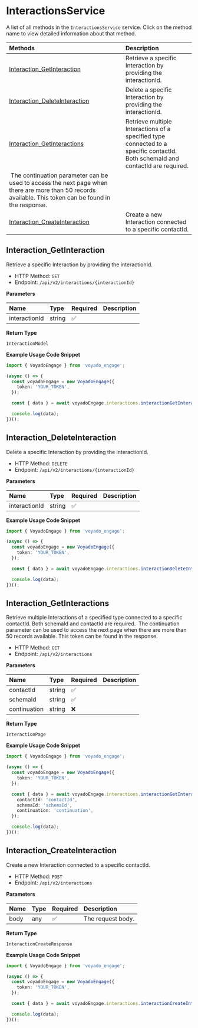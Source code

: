 # InteractionsService

A list of all methods in the `InteractionsService` service. Click on the method name to view detailed information about that method.

| Methods                                                                                                                                                      | Description                                                                                                                     |
| :----------------------------------------------------------------------------------------------------------------------------------------------------------- | :------------------------------------------------------------------------------------------------------------------------------ |
| [Interaction_GetInteraction](#interaction_getinteraction)                                                                                                    | Retrieve a specific Interaction by providing the interactionId.                                                                 |
| [Interaction_DeleteInteraction](#interaction_deleteinteraction)                                                                                              | Delete a specific Interaction by providing the interactionId.                                                                   |
| [Interaction_GetInteractions](#interaction_getinteractions)                                                                                                  | Retrieve multiple Interactions of a specified type connected to a specific contactId. Both schemaId and contactId are required. |
| &nbsp;The continuation parameter can be used to access the next page when there are more than 50 records available. This token can be found in the response. |
| [Interaction_CreateInteraction](#interaction_createinteraction)                                                                                              | Create a new Interaction connected to a specific contactId.                                                                     |

## Interaction_GetInteraction

Retrieve a specific Interaction by providing the interactionId.

- HTTP Method: `GET`
- Endpoint: `/api/v2/interactions/{interactionId}`

**Parameters**

| Name          | Type   | Required | Description |
| :------------ | :----- | :------- | :---------- |
| interactionId | string | ✅       |             |

**Return Type**

`InteractionModel`

**Example Usage Code Snippet**

```typescript
import { VoyadoEngage } from 'voyado_engage';

(async () => {
  const voyadoEngage = new VoyadoEngage({
    token: 'YOUR_TOKEN',
  });

  const { data } = await voyadoEngage.interactions.interactionGetInteraction('interactionId');

  console.log(data);
})();
```

## Interaction_DeleteInteraction

Delete a specific Interaction by providing the interactionId.

- HTTP Method: `DELETE`
- Endpoint: `/api/v2/interactions/{interactionId}`

**Parameters**

| Name          | Type   | Required | Description |
| :------------ | :----- | :------- | :---------- |
| interactionId | string | ✅       |             |

**Example Usage Code Snippet**

```typescript
import { VoyadoEngage } from 'voyado_engage';

(async () => {
  const voyadoEngage = new VoyadoEngage({
    token: 'YOUR_TOKEN',
  });

  const { data } = await voyadoEngage.interactions.interactionDeleteInteraction('interactionId');

  console.log(data);
})();
```

## Interaction_GetInteractions

Retrieve multiple Interactions of a specified type connected to a specific contactId. Both schemaId and contactId are required.
&nbsp;The continuation parameter can be used to access the next page when there are more than 50 records available. This token can be found in the response.

- HTTP Method: `GET`
- Endpoint: `/api/v2/interactions`

**Parameters**

| Name         | Type   | Required | Description |
| :----------- | :----- | :------- | :---------- |
| contactId    | string | ✅       |             |
| schemaId     | string | ✅       |             |
| continuation | string | ❌       |             |

**Return Type**

`InteractionPage`

**Example Usage Code Snippet**

```typescript
import { VoyadoEngage } from 'voyado_engage';

(async () => {
  const voyadoEngage = new VoyadoEngage({
    token: 'YOUR_TOKEN',
  });

  const { data } = await voyadoEngage.interactions.interactionGetInteractions({
    contactId: 'contactId',
    schemaId: 'schemaId',
    continuation: 'continuation',
  });

  console.log(data);
})();
```

## Interaction_CreateInteraction

Create a new Interaction connected to a specific contactId.

- HTTP Method: `POST`
- Endpoint: `/api/v2/interactions`

**Parameters**

| Name | Type | Required | Description       |
| :--- | :--- | :------- | :---------------- |
| body | any  | ✅       | The request body. |

**Return Type**

`InteractionCreateResponse`

**Example Usage Code Snippet**

```typescript
import { VoyadoEngage } from 'voyado_engage';

(async () => {
  const voyadoEngage = new VoyadoEngage({
    token: 'YOUR_TOKEN',
  });

  const { data } = await voyadoEngage.interactions.interactionCreateInteraction(input);

  console.log(data);
})();
```

<!-- This file was generated by liblab | https://liblab.com/ -->

